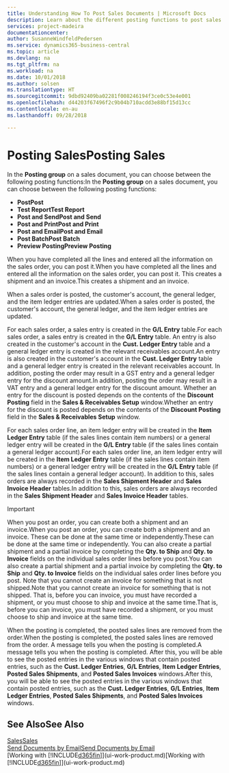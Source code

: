 ```yaml
---
title: Understanding How To Post Sales Documents | Microsoft Docs
description: Learn about the different posting functions to post sales documents.
services: project-madeira
documentationcenter: 
author: SusanneWindfeldPedersen
ms.service: dynamics365-business-central
ms.topic: article
ms.devlang: na
ms.tgt_pltfrm: na
ms.workload: na
ms.date: 10/01/2018
ms.author: solsen
ms.translationtype: HT
ms.sourcegitcommit: 9dbd92409ba02281f008246194f3ce0c53e4e001
ms.openlocfilehash: d44203f67496f2c9b04b710acdd3e88bf15d13cc
ms.contentlocale: en-au
ms.lasthandoff: 09/28/2018

---
```

# <a name="posting-sales"></a><span data-ttu-id="82dd8-103">Posting Sales</span><span class="sxs-lookup"><span data-stu-id="82dd8-103">Posting Sales</span></span>
<span data-ttu-id="82dd8-104">In the **Posting group** on a sales document, you can choose between the following posting functions:</span><span class="sxs-lookup"><span data-stu-id="82dd8-104">In the **Posting group** on a sales document, you can choose between the following posting functions:</span></span>

* <span data-ttu-id="82dd8-105">**Post**</span><span class="sxs-lookup"><span data-stu-id="82dd8-105">**Post**</span></span>
* <span data-ttu-id="82dd8-106">**Test Report**</span><span class="sxs-lookup"><span data-stu-id="82dd8-106">**Test Report**</span></span>
* <span data-ttu-id="82dd8-107">**Post and Send**</span><span class="sxs-lookup"><span data-stu-id="82dd8-107">**Post and Send**</span></span>
* <span data-ttu-id="82dd8-108">**Post and Print**</span><span class="sxs-lookup"><span data-stu-id="82dd8-108">**Post and Print**</span></span>
* <span data-ttu-id="82dd8-109">**Post and Email**</span><span class="sxs-lookup"><span data-stu-id="82dd8-109">**Post and Email**</span></span>
* <span data-ttu-id="82dd8-110">**Post Batch**</span><span class="sxs-lookup"><span data-stu-id="82dd8-110">**Post Batch**</span></span>
* <span data-ttu-id="82dd8-111">**Preview Posting**</span><span class="sxs-lookup"><span data-stu-id="82dd8-111">**Preview Posting**</span></span>

<span data-ttu-id="82dd8-112">When you have completed all the lines and entered all the information on the sales order, you can post it.</span><span class="sxs-lookup"><span data-stu-id="82dd8-112">When you have completed all the lines and entered all the information on the sales order, you can post it.</span></span> <span data-ttu-id="82dd8-113">This creates a shipment and an invoice.</span><span class="sxs-lookup"><span data-stu-id="82dd8-113">This creates a shipment and an invoice.</span></span>

<span data-ttu-id="82dd8-114">When a sales order is posted, the customer's account, the general ledger, and the item ledger entries are updated.</span><span class="sxs-lookup"><span data-stu-id="82dd8-114">When a sales order is posted, the customer's account, the general ledger, and the item ledger entries are updated.</span></span>

<span data-ttu-id="82dd8-115">For each sales order, a sales entry is created in the **G/L Entry** table.</span><span class="sxs-lookup"><span data-stu-id="82dd8-115">For each sales order, a sales entry is created in the **G/L Entry** table.</span></span> <span data-ttu-id="82dd8-116">An entry is also created in the customer's account in the **Cust. Ledger Entry** table and a general ledger entry is created in the relevant receivables account.</span><span class="sxs-lookup"><span data-stu-id="82dd8-116">An entry is also created in the customer's account in the **Cust. Ledger Entry** table and a general ledger entry is created in the relevant receivables account.</span></span> <span data-ttu-id="82dd8-117">In addition, posting the order may result in a GST entry and a general ledger entry for the discount amount.</span><span class="sxs-lookup"><span data-stu-id="82dd8-117">In addition, posting the order may result in a VAT entry and a general ledger entry for the discount amount.</span></span> <span data-ttu-id="82dd8-118">Whether an entry for the discount is posted depends on the contents of the **Discount Posting** field in the **Sales & Receivables Setup** window.</span><span class="sxs-lookup"><span data-stu-id="82dd8-118">Whether an entry for the discount is posted depends on the contents of the **Discount Posting** field in the **Sales & Receivables Setup** window.</span></span>

<span data-ttu-id="82dd8-119">For each sales order line, an item ledger entry will be created in the **Item Ledger Entry** table (if the sales lines contain item numbers) or a general ledger entry will be created in the **G/L Entry** table (if the sales lines contain a general ledger account).</span><span class="sxs-lookup"><span data-stu-id="82dd8-119">For each sales order line, an item ledger entry will be created in the **Item Ledger Entry** table (if the sales lines contain item numbers) or a general ledger entry will be created in the **G/L Entry** table (if the sales lines contain a general ledger account).</span></span> <span data-ttu-id="82dd8-120">In addition to this, sales orders are always recorded in the **Sales Shipment Header** and **Sales Invoice Header** tables.</span><span class="sxs-lookup"><span data-stu-id="82dd8-120">In addition to this, sales orders are always recorded in the **Sales Shipment Header** and **Sales Invoice Header** tables.</span></span>

> [!IMPORTANT]  
>   <span data-ttu-id="82dd8-121">When you post an order, you can create both a shipment and an invoice.</span><span class="sxs-lookup"><span data-stu-id="82dd8-121">When you post an order, you can create both a shipment and an invoice.</span></span> <span data-ttu-id="82dd8-122">These can be done at the same time or independently.</span><span class="sxs-lookup"><span data-stu-id="82dd8-122">These can be done at the same time or independently.</span></span> <span data-ttu-id="82dd8-123">You can also create a partial shipment and a partial invoice by completing the **Qty. to Ship** and **Qty. to Invoice** fields on the individual sales order lines before you post.</span><span class="sxs-lookup"><span data-stu-id="82dd8-123">You can also create a partial shipment and a partial invoice by completing the **Qty. to Ship** and **Qty. to Invoice** fields on the individual sales order lines before you post.</span></span> <span data-ttu-id="82dd8-124">Note that you cannot create an invoice for something that is not shipped.</span><span class="sxs-lookup"><span data-stu-id="82dd8-124">Note that you cannot create an invoice for something that is not shipped.</span></span> <span data-ttu-id="82dd8-125">That is, before you can invoice, you must have recorded a shipment, or you must choose to ship and invoice at the same time.</span><span class="sxs-lookup"><span data-stu-id="82dd8-125">That is, before you can invoice, you must have recorded a shipment, or you must choose to ship and invoice at the same time.</span></span>

<span data-ttu-id="82dd8-126">When the posting is completed, the posted sales lines are removed from the order.</span><span class="sxs-lookup"><span data-stu-id="82dd8-126">When the posting is completed, the posted sales lines are removed from the order.</span></span> <span data-ttu-id="82dd8-127">A message tells you when the posting is completed.</span><span class="sxs-lookup"><span data-stu-id="82dd8-127">A message tells you when the posting is completed.</span></span> <span data-ttu-id="82dd8-128">After this, you will be able to see the posted entries in the various windows that contain posted entries, such as the **Cust. Ledger Entries**, **G/L Entries**, **Item Ledger Entries**, **Posted Sales Shipments**, and **Posted Sales Invoices** windows.</span><span class="sxs-lookup"><span data-stu-id="82dd8-128">After this, you will be able to see the posted entries in the various windows that contain posted entries, such as the **Cust. Ledger Entries**, **G/L Entries**, **Item Ledger Entries**, **Posted Sales Shipments**, and **Posted Sales Invoices** windows.</span></span>

## <a name="see-also"></a><span data-ttu-id="82dd8-129">See Also</span><span class="sxs-lookup"><span data-stu-id="82dd8-129">See Also</span></span>
[<span data-ttu-id="82dd8-130">Sales</span><span class="sxs-lookup"><span data-stu-id="82dd8-130">Sales</span></span>](sales-manage-sales.md)  
[<span data-ttu-id="82dd8-131">Send Documents by Email</span><span class="sxs-lookup"><span data-stu-id="82dd8-131">Send Documents by Email</span></span>](ui-how-send-documents-email.md)  
<span data-ttu-id="82dd8-132">[Working with [!INCLUDE[d365fin](includes/d365fin_md.md)]](ui-work-product.md)</span><span class="sxs-lookup"><span data-stu-id="82dd8-132">[Working with [!INCLUDE[d365fin](includes/d365fin_md.md)]](ui-work-product.md)</span></span>


